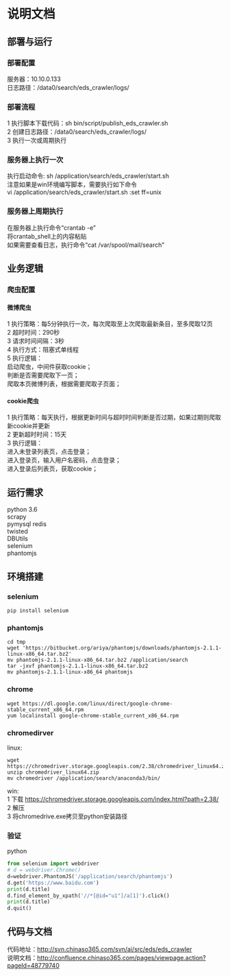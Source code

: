 # 说明文档

## 部署与运行
### 部署配置
服务器：10.10.0.133  
日志路径：/data0/search/eds_crawler/logs/  

### 部署流程
1 执行脚本下载代码：sh bin/script/publish_eds_crawler.sh  
2 创建日志路径：/data0/search/eds_crawler/logs/  
3 执行一次或周期执行

### 服务器上执行一次
执行启动命令: sh /application/search/eds_crawler/start.sh  
注意如果是win环境编写脚本，需要执行如下命令  
vi /application/search/eds_crawler/start.sh
:set ff=unix  

### 服务器上周期执行
在服务器上执行命令“crantab -e”  
将crantab_shell上的内容粘贴  
如果需要查看日志，执行命令“cat /var/spool/mail/search”

## 业务逻辑
### 爬虫配置
#### 微博爬虫  
1 执行策略：每5分钟执行一次，每次爬取至上次爬取最新条目，至多爬取12页  
2 超时时间：290秒    
3 请求时间间隔：3秒  
4 执行方式：阻塞式单线程  
5 执行逻辑：  
启动爬虫，中间件获取cookie；  
判断是否需要爬取下一页；  
爬取本页微博列表，根据需要爬取子页面；    

#### cookie爬虫  
1 执行策略：每天执行，根据更新时间与超时时间判断是否过期，如果过期则爬取新cookie并更新  
2 更新超时时间：15天  
3 执行逻辑：  
进入未登录列表页，点击登录；    
进入登录页，输入用户名密码，点击登录；    
进入登录后列表页，获取cookie；   

## 运行需求
python 3.6  
scrapy  
pymysql
redis  
twisted  
DBUtils  
selenium  
phantomjs  

## 环境搭建
### selenium  
```commandline
pip install selenium  
```

### phantomjs
```commandline
cd tmp
wget 'https://bitbucket.org/ariya/phantomjs/downloads/phantomjs-2.1.1-linux-x86_64.tar.bz2'
mv phantomjs-2.1.1-linux-x86_64.tar.bz2 /application/search
tar -jxvf phantomjs-2.1.1-linux-x86_64.tar.bz2
mv phantomjs-2.1.1-linux-x86_64 phantomjs
```

### chrome  
```commandline
wget https://dl.google.com/linux/direct/google-chrome-stable_current_x86_64.rpm  
yum localinstall google-chrome-stable_current_x86_64.rpm  
```

### chromedirver  
linux:  
```commandline
wget https://chromedriver.storage.googleapis.com/2.38/chromedriver_linux64.zip  
unzip chromedriver_linux64.zip  
mv chromedriver /application/search/anaconda3/bin/  
```
win:  
1 下载 https://chromedriver.storage.googleapis.com/index.html?path=2.38/  
2 解压   
3 将chromedrive.exe拷贝至python安装路径  

### 验证
python  
```python
from selenium import webdriver  
# d = webdriver.Chrome() 
d=webdriver.PhantomJS('/application/search/phantomjs') 
d.get('https://www.baidu.com')  
print(d.title) 
d.find_element_by_xpath('//*[@id="u1"]/a[1]').click()
print(d.title) 
d.quit()
```

## 代码与文档
代码地址：http://svn.chinaso365.com/svn/ai/src/eds/eds_crawler  
说明文档：http://confluence.chinaso365.com/pages/viewpage.action?pageId=48779740